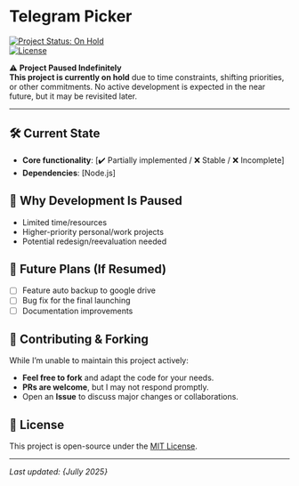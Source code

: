 # Telegram Picker

[![Project Status: On Hold](https://img.shields.io/badge/status-on_hold-yellow.svg)](https://github.com/cloudvyy/TelegramPicker)  
[![License](https://img.shields.io/badge/license-MIT-blue.svg)](https://github.com/cloudvyy/TelegramPicker?tab=MIT-1-ov-file)  

⚠️ **Project Paused Indefinitely**  
**This project is currently on hold** due to time constraints, shifting priorities, or other commitments. No active development is expected in the near future, but it may be revisited later.  

--- 

## 🛠 Current State  
- **Core functionality**: [✔️ Partially implemented /  ❌ Stable / ❌ Incomplete]   
- **Dependencies**: [Node.js]  

## 🚧 Why Development Is Paused  
- Limited time/resources  
- Higher-priority personal/work projects  
- Potential redesign/reevaluation needed  

## 🔮 Future Plans (If Resumed)  
- [ ] Feature auto backup to google drive  
- [ ] Bug fix for the final launching
- [ ] Documentation improvements  

## 🤝 Contributing & Forking  
While I’m unable to maintain this project actively:  
- **Feel free to fork** and adapt the code for your needs.  
- **PRs are welcome**, but I may not respond promptly.  
- Open an **Issue** to discuss major changes or collaborations.  

## 📜 License  
This project is open-source under the [MIT License](LICENSE).  

---

*Last updated: {Jully 2025}*  
